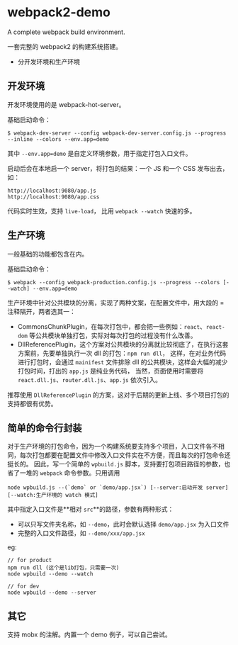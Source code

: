# webpack2-demo

A complete webpack build environment.

一套完整的 webpack2 的构建系统搭建。

* 分开发环境和生产环境

## 开发环境

开发环境使用的是 webpack-hot-server。

基础启动命令：

~~~shell
$ webpack-dev-server --config webpack-dev-server.config.js --progress --inline --colors --env.app=demo
~~~

其中 `--env.app=demo` 是自定义环境参数，用于指定打包入口文件。

启动后会在本地启一个 server，将打包的结果：一个 JS 和一个 CSS 发布出去，如：

~~~
http://localhost:9080/app.js
http://localhost:9080/app.css
~~~

代码实时生效，支持 `live-load`， 比用 `webpack --watch` 快速的多。

## 生产环境

一般基础的功能都包含在内。

基础启动命令：

~~~shell
$ webpack --config webpack-production.config.js --progress --colors [--watch] --env.app=demo
~~~

生产环境中针对公共模块的分离，实现了两种文案，在配置文件中，用大段的 = 注释隔开，两者选其一：

* CommonsChunkPlugin，在每次打包中，都会把一些例如：`react`、`react-dom` 等公共模块单独打包，实际对每次打包的过程没有什么改善。
* DllReferencePlugin，这个方案对公共模块的分离就比较彻底了，在执行这套方案前，先要单独执行一次 dll 的打包：`npm run dll`，
这样，在对业务代码进行打包时，会通过 `mainifest` 文件排除 dll 的公共模块，这样会大幅的减少打包时间，打出的 `app.js` 是纯业务代码，
当然，页面使用时需要将 `react.dll.js`、`router.dll.js`、`app.js` 依次引入。

推荐使用 `DllReferencePlugin` 的方案，这对于后期的更新上线、多个项目打包的支持都很有优势。

## 简单的命令行封装

对于生产环境的打包命令，因为一个构建系统要支持多个项目，入口文件各不相同，每次打包都要在配置文件中修改入口文件实在不方便，而且每次的打包命令还挺长的。
因此，写一个简单的 `wpbuild.js` 脚本，支持要打包项目路径的参数，也省了一堆的 `webpack` 命令参数。只用调用

~~~
node wpbuild.js --(`demo` or `demo/app.jsx`) [--server:启动开发 server] [--watch:生产环境的 watch 模式]
~~~

其中指定入口文件是**相对 `src`**的路径，参数有两种形式：

* 可以只写文件夹名称，如 `--demo`，此时会默认选择 `demo/app.jsx` 为入口文件
* 完整的入口文件路径，如 `--demo/xxx/app.jsx`

eg: 

~~~
// for product
npm run dll (这个是lib打包，只需要一次)
node wpbuild --demo --watch

// for dev
node wpbuild --demo --server
~~~

## 其它

支持 mobx 的注解。内置一个 demo 例子，可以自己尝试。
